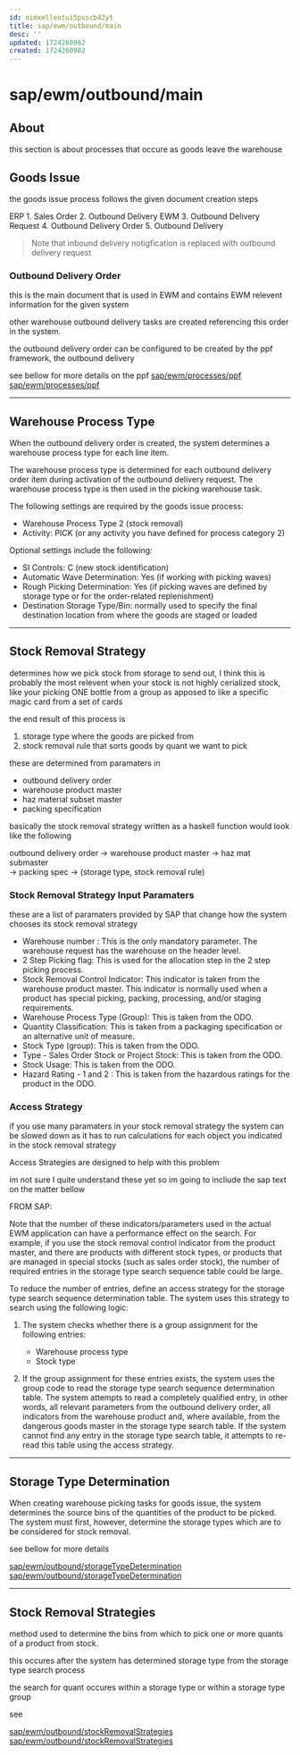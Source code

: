 ```yaml
---
id: oimxelleotui5psscb42yt
title: sap/ewm/outbound/main
desc: ''
updated: 1724260982
created: 1724260982
---
```

# sap/ewm/outbound/main

## About

this section is about processes that occure as goods leave the warehouse

## Goods Issue

the goods issue process follows the given document creation steps


ERP
    1. Sales Order
    2. Outbound Delivery
EWM
    3. Outbound Delivery Request
    4. Outbound Delivery Order
    5. Outbound Delivery

> Note that inbound delivery notigfication is replaced with outbound delivery request

### Outbound Delivery Order

this is the main document that is used in EWM and contains EWM relevent information
for the given system

other warehouse outbound delivery tasks are created referencing this order in the system.

the outbound delivery order can be configured to be created by the ppf framework,
the outbound delivery

see bellow for more details on the ppf
[sap/ewm/processes/ppf](../processes/ppf.md)
[sap/ewm/processes/ppf](../processes/ppf)

---

## Warehouse Process Type

When the outbound delivery order is created, the system determines a warehouse process type for each line item.

The warehouse process type is determined for each outbound delivery order
item during activation of the outbound delivery request. The warehouse process
type is then used in the picking warehouse task.

The following settings are required by the goods issue process:

- Warehouse Process Type 2 (stock removal)
- Activity: PICK (or any activity you have defined for process category 2)

Optional settings include the following:

- SI Controls: C (new stock identification)
- Automatic Wave Determination: Yes (if working with picking waves)
- Rough Picking Determination: Yes (if picking waves are defined by storage
    type or for the order-related replenishment)
- Destination Storage Type/Bin:
    normally used to specify the final destination location from where the goods are staged or loaded

---

## Stock Removal Strategy

determines how we pick stock from storage to send out,
I think this is probably the most relevent when your stock is
not highly cerialized stock, like your picking ONE bottle from a group
as apposed to like a specific magic card from a set of cards

the end result of this process is

1. storage type where the goods are picked from
2. stock removal rule that sorts goods by quant we want to pick

these are determined from paramaters in

- outbound delivery order
- warehouse product master
- haz material subset master
- packing specification

basically the stock removal strategy written as a haskell function would
look like the following

outbound delivery order -> warehouse product master -> haz mat submaster \
-> packing spec -> (storage type, stock removal rule)

### Stock Removal Strategy Input Paramaters

these are a list of paramaters provided by SAP that change how the system
chooses its stock removal strategy

- Warehouse number :
    This is the only mandatory parameter. The warehouse request has the warehouse on the header level.
- 2 Step Picking flag:
    This is used for the allocation step in the 2 step picking process.
- Stock Removal Control Indicator:
    This indicator is taken from the warehouse product master. This indicator
    is normally used when a product has special picking, packing, processing, and/or staging requirements.
- Warehouse Process Type (Group):
    This is taken from the ODO.
- Quantity Classification:
    This is taken from a packaging specification or an alternative unit of measure.
- Stock Type (group):
    This is taken from the ODO.
- Type - Sales Order Stock or Project Stock:
    This is taken from the ODO.
- Stock Usage:
    This is taken from the ODO.
- Hazard Rating - 1 and 2 :
    This is taken from the hazardous ratings for the product in the ODO. 

### Access Strategy

if you use many paramaters in your stock removal strategy the system can be slowed
down as it has to run calculations for each object you indicated in the stock removal 
strategy

Access Strategies are designed to help with this problem

im not sure I quite understand these yet so im going to incliude the sap text on the matter bellow

FROM SAP:

Note that the number of these indicators/parameters used in the actual
EWM application can have a performance effect on the search. For
example, if you use the stock removal control indicator from the
product master, and there are products with different stock types, or
products that are managed in special stocks (such as sales order
stock), the number of required entries in the storage type search
sequence table could be large.

To reduce the number of entries, define an access strategy for
the storage type search sequence determination table. The system uses this
strategy to search using the following logic:

1. The system checks whether there is a group assignment for the following entries:
    - Warehouse process type
    - Stock type 

2. If the group assignment for these entries exists, the system uses
    the group code to read the storage type search sequence determination table.
    The system attempts to read a completely qualified entry, in other
    words, all relevant parameters from the outbound delivery order, all indicators
    from the warehouse product and, where available, from the dangerous goods
    master in the storage type search table.
    If the system cannot
    find any entry in the storage type search table, it attempts
    to re-read this table using the access strategy.

---

## Storage Type Determination

When creating warehouse picking tasks for goods issue, the system determines
the source bins of the quantities of the product to be
picked. The system must first, however, determine the storage types which
are to be considered for stock removal.


see bellow for more details

[sap/ewm/outbound/storageTypeDetermination](storageTypeDetermination.md)
[sap/ewm/outbound/storageTypeDetermination](storageTypeDetermination)


---

## Stock Removal Strategies

method used to determine the bins
from which to pick one or more quants
of a product from stock.

this occures after the system has
determined storage type from the storage
type search process

the search for quant occures within a
storage type or within a storage type
group

see 

[sap/ewm/outbound/stockRemovalStrategies](stockRemovalStrategies.md)
[sap/ewm/outbound/stockRemovalStrategies](stockRemovalStrategies)
